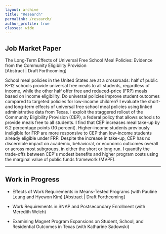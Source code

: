 ```yaml
---
layout: archive
title: "Research"
permalink: /research/
author_profile: true
classes: wide
---
```


## Job Market Paper
The Long-Term Effects of Universal Free School Meal Policies: Evidence from the Community Eligibility Provision  
[Abstract | Draft Forthcoming]

School meal policies in the United States are at a crossroads: half of public K–12 schools provide universal free meals to all students, regardless of income, while the other half offer free and reduced-price (FRP) meals based on income eligibility. Do universal policies improve student outcomes compared to targeted policies for low-income children? I evaluate the short- and long-term effects of universal free school meal policies using linked administrative data from Texas. I exploit the staggered rollout of the Community Eligibility Provision (CEP), a federal policy that allows schools to provide meals free to all students. I find that CEP increases meal take-up by 6.2 percentage points (10 percent). Higher-income students previously ineligible for FRP are more responsive to CEP than low-income students already eligible under FRP. Despite the increase in take-up, CEP has no discernible impact on academic, behavioral, or economic outcomes overall or across most subgroups, in either the short or long run. I quantify the trade-offs between CEP's modest benefits and higher program costs using the marginal value of public funds framework (MVPF).


---

## Work in Progress

- Effects of Work Requirements in Means-Tested Programs
  (with Pauline Leung and Hyewon Kim) [Abstract | Draft Forthcoming]

- Work Requirements in SNAP and Postsecondary Enrollment
  (with Meredith Welch)

- Examining Magnet Program Expansions on Student, School, and Residential Outcomes in Texas
  (with Katharine Sadowski)

